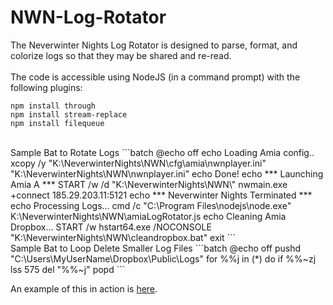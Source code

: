# NWN-Log-Rotator
The Neverwinter Nights Log Rotator is designed to parse, format, and colorize logs so that they may be shared and re-read.
<br />
<br />
The code is accessible using NodeJS (in a command prompt) with the following plugins:
<br />
```
npm install through
npm install stream-replace
npm install filequeue
```

<br />
Sample Bat to Rotate Logs
```batch
@echo off
echo Loading Amia config..
xcopy /y "K:\NeverwinterNights\NWN\cfg\amia\nwnplayer.ini" "K:\NeverwinterNights\NWN\nwnplayer.ini"
echo Done!
echo *** Launching Amia A ***
START /w /d "K:\NeverwinterNights\NWN\" nwmain.exe +connect 185.29.203.11:5121
echo *** Neverwinter Nights Terminated ***
echo Processing Logs...
cmd /c "C:\Program Files\nodejs\node.exe" K:\NeverwinterNights\NWN\amiaLogRotator.js
echo Cleaning Amia Dropbox...
START /w hstart64.exe /NOCONSOLE "K:\NeverwinterNights\NWN\cleandropbox.bat" 
exit
```

<br />
Sample Bat to Loop Delete Smaller Log Files
```batch
@echo off
pushd "C:\Users\MyUserName\Dropbox\Public\Logs"
for %%j in (*) do if %%~zj lss 575 del "%%~j"
popd
```


An example of this in action is <a href="http://htmlpreview.github.io/?https://github.com/Mystique5022/NWN-Log-Rotator/blob/master/v2/NWNLog_2016_08_26_001006.html" target="_blank">here</a>.